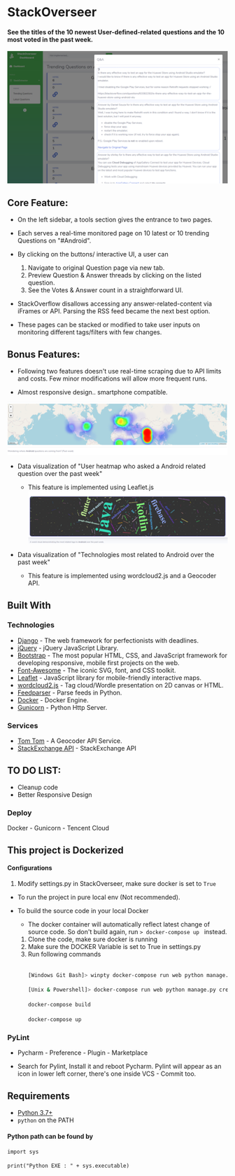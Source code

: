 # StackOverseer

#### See the titles of the 10 newest User-defined-related questions and the 10 most voted in the past week.

!["core"](https://github.com/Superskyyy/StackOverseer/blob/dev/preview_monitor.png
)
## Core Feature:

- On the left sidebar, a tools section gives the entrance to two pages.
- Each serves a real-time monitored page on 10 latest or 10 trending Questions on "#Android".

- By clicking on the buttons/ interactive UI, a user can 
    1. Navigate to original Question page via new tab.
    2. Preview Question & Answer threads by clicking on the listed question.
    3. See the Votes & Answer count in a straightforward UI.

- StackOverflow disallows accessing any answer-related-content via iFrames or API. 
    Parsing the RSS feed became the next best option.

- These pages can be stacked or modified to take user inputs on monitoring different tags/filters with few changes.

## Bonus Features:
- Following two features doesn't use real-time scraping due to API limits and costs. 
    Few minor modifications will allow more frequent runs.
    
- Almost responsive design.. smartphone compatible.

!["heatmap"](https://github.com/Superskyyy/StackOverseer/blob/dev/preview_heatmap.png)
- Data visualization of "User heatmap who asked a Android related question over the past week"
    - This feature is implemented using Leaflet.js
!["wordcloud"](https://github.com/Superskyyy/StackOverseer/blob/dev/preview_wordcloud.png)

- Data visualization of "Technologies most related to Android over the past week" 
    - This feature is implemented using wordcloud2.js and a Geocoder API.
    

## Built With


### Technologies 
* [Django](https://www.djangoproject.com/) - The web framework for perfectionists with deadlines.
* [jQuery](https://github.com/jquery/jquery) - jQuery JavaScript Library.
* [Bootstrap](https://github.com/twbs/bootstrap) - The most popular HTML, CSS, and JavaScript framework for developing responsive, mobile first projects on the web.
* [Font-Awesome](https://github.com/FortAwesome/Font-Awesome) - The iconic SVG, font, and CSS toolkit.
* [Leaflet](https://github.com/Leaflet/Leaflet) - JavaScript library for mobile-friendly interactive maps.
* [wordcloud2.js](https://github.com/search?q=wordcloud2) - Tag cloud/Wordle presentation on 2D canvas or HTML.
* [Feedparser](https://github.com/kurtmckee/feedparser) - Parse feeds in Python.
* [Docker](https://www.docker.com/) - Docker Engine.
* [Gunicorn](https://pypi.org/project/gunicorn/) - Python Http Server.

### Services

* [Tom Tom](https://developer.tomtom.com/) - A Geocoder API Service.
* [StackExchange API](https://api.stackexchange.com/) - StackExchange API

## TO DO LIST: 

- Cleanup code
- Better Responsive Design



    
### Deploy

Docker - Gunicorn - Tencent Cloud



## This project is Dockerized
#### Configurations
1. Modify settings.py in StackOverseer, make sure docker is set to `True`

- To run the project in pure local env (Not recommended).

- To build the source code in your local Docker
    - The docker container will automatically reflect latest change of source code.
    So don't build again, run ```> docker-compose up ``` instead.
    
    1. Clone the code, make sure docker is running
    2. Make sure the DOCKER Variable is set to True in settings.py
    3. Run following commands
        ```bash
        
        [Windows Git Bash]> winpty docker-compose run web python manage.py createsuperuser
        
        [Unix & Powershell]> docker-compose run web python manage.py createsuperuser
        
        docker-compose build
        
        docker-compose up

        ```



### PyLint
- Pycharm - Preference - Plugin - Marketplace 

- Search for Pylint, Install it and reboot Pycharm.
Pylint will appear as an icon in lower left corner, there's one inside VCS - Commit too.




## Requirements

* [Python 3.7+](https://www.python.org/)
* `python` on the PATH



#### Python path can be found by
  
```  
import sys
      
print("Python EXE : " + sys.executable)
```   

